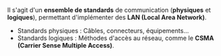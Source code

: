 
Il s'agit d'un **ensemble de standards** de communication (**physiques** et **logiques**), permettant d'implémenter des **LAN (Local Area Network)**.

- Standards physiques : Câbles, connecteurs, équipements...
- Standards logiques : Méthodes d'accès au réseau, comme le **CSMA (Carrier Sense Multiple Access)**.